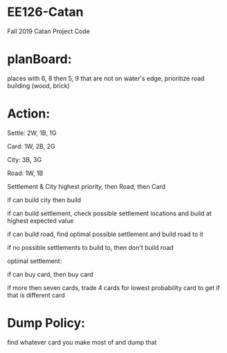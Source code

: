 # EE126-Catan
Fall 2019 Catan Project Code 

# planBoard:

places with 6, 8 then 5, 9 that are not on water's edge, prioritize road building (wood, brick)

# Action:

Settle: 2W, 1B, 1G

Card: 1W, 2B, 2G

City: 3B, 3G

Road: 1W, 1B 

Settlement & City highest priority, then Road, then Card

if can build city then build

if can build settlement, check possible settlement locations and build at highest expected value

if can build road, find optimal possible settlement and build road to it

if no possible settlements to build to, then don't build road

optimal settlement: 

if can buy card, then buy card

if more then seven cards, trade 4 cards for lowest probability card to get if that is different card

# Dump Policy:

find whatever card you make most of and dump that
